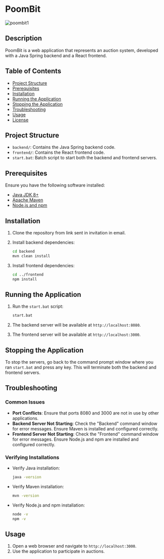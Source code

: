 # PoomBit
![poombit1](https://github.com/GittyDavis/PoomBit/assets/137718817/5329c131-98fc-4991-bfe0-54f56a74ae05)

## Description

PoomBit is a web application that represents an auction system, developed with a Java Spring backend and a React frontend.

## Table of Contents

- [Project Structure](#project-structure)
- [Prerequisites](#prerequisites)
- [Installation](#installation)
- [Running the Application](#running-the-application)
- [Stopping the Application](#stopping-the-application)
- [Troubleshooting](#troubleshooting)
- [Usage](#usage)
- [License](#license)

## Project Structure

- `backend/`: Contains the Java Spring backend code.
- `frontend/`: Contains the React frontend code.
- `start.bat`: Batch script to start both the backend and frontend servers.

## Prerequisites

Ensure you have the following software installed:

- [Java JDK 8+](https://www.oracle.com/java/technologies/javase-downloads.html)
- [Apache Maven](https://maven.apache.org/install.html)
- [Node.js and npm](https://nodejs.org/)

## Installation

1. Clone the repository from link sent in invitation in email.

2. Install backend dependencies:
    ```bash
    cd backend
    mvn clean install
    ```

3. Install frontend dependencies:
    ```bash
    cd ../frontend
    npm install
    ```

## Running the Application

1. Run the `start.bat` script:
    ```bash
    start.bat
    ```

2. The backend server will be available at `http://localhost:8080`.
3. The frontend server will be available at `http://localhost:3000`.

## Stopping the Application

To stop the servers, go back to the command prompt window where you ran `start.bat` and press any key. This will terminate both the backend and frontend servers.

## Troubleshooting

### Common Issues

- **Port Conflicts**: Ensure that ports 8080 and 3000 are not in use by other applications.
- **Backend Server Not Starting**: Check the "Backend" command window for error messages. Ensure Maven is installed and configured correctly.
- **Frontend Server Not Starting**: Check the "Frontend" command window for error messages. Ensure Node.js and npm are installed and configured correctly.

### Verifying Installations

- Verify Java installation:
    ```bash
    java -version
    ```
- Verify Maven installation:
    ```bash
    mvn -version
    ```
- Verify Node.js and npm installation:
    ```bash
    node -v
    npm -v
    ```

## Usage

1. Open a web browser and navigate to `http://localhost:3000`.
2. Use the application to participate in auctions.
